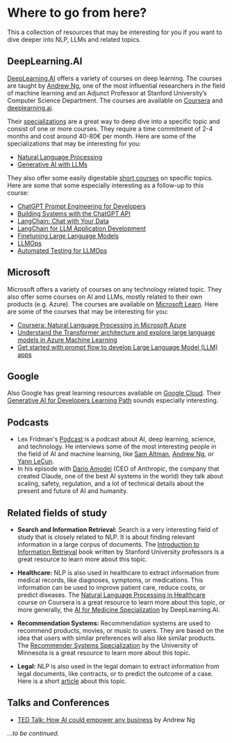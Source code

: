 # Where to go from here?

This a collection of resources that may be interesting for you if you want to dive deeper into NLP, LLMs and related topics.

## DeepLearning.AI

[DeepLearning.AI](https://www.deeplearning.ai/) offers a variety of courses on deep learning. The courses are taught by [Andrew Ng](https://www.andrewng.org/), one of the most influential researchers in the field of machine learning and an Adjunct Professor at Stanford University’s Computer Science Department. The courses are available on [Coursera](https://www.coursera.org) and [deeplearning.ai](https://www.deeplearning.ai/).

Their [specializations](https://www.deeplearning.ai/courses/) are a great way to deep dive into a specific topic and consist of one or more courses. They require a time commitment of 2-4 months and cost around 40-80€ per month. Here are some of the specializations that may be interesting for you:

- [Natural Language Processing](https://www.deeplearning.ai/courses/natural-language-processing-specialization/)
- [Generative AI with LLMs](https://www.deeplearning.ai/courses/generative-ai-with-llms/)

They also offer some easily digestable [short courses](https://www.deeplearning.ai/short-courses/) on specific topics. Here are some that some especially interesting as a follow-up to this course:

- [ChatGPT Prompt Engineering for Developers](https://www.deeplearning.ai/short-courses/chatgpt-prompt-engineering-for-developers/)
- [Building Systems with the ChatGPT API](https://www.deeplearning.ai/short-courses/building-systems-with-chatgpt/)
- [LangChain: Chat with Your Data](https://www.deeplearning.ai/short-courses/langchain-chat-with-your-data/)
- [LangChain for LLM Application Development](https://www.deeplearning.ai/short-courses/langchain-for-llm-application-development/)
- [Finetuning Large Language Models](https://www.deeplearning.ai/short-courses/finetuning-large-language-models/)
- [LLMOps](https://www.deeplearning.ai/short-courses/llmops/)
- [Automated Testing for LLMOps](https://www.deeplearning.ai/short-courses/automated-testing-llmops/)

## Microsoft

Microsoft offers a variety of courses on any technology related topic. They also offer some courses on AI and LLMs, mostly related to their own products (e.g. Azure). The courses are available on [Microsoft Learn](https://docs.microsoft.com/en-us/learn/). Here are some of the courses that may be interesting for you:

- [Coursera: Natural Language Processing in Microsoft Azure](https://www.coursera.org/learn/nlp-microsoft-azure)
- [Understand the Transformer architecture and explore large language models in Azure Machine Learning](https://learn.microsoft.com/en-us/training/modules/explore-foundation-models-in-model-catalog/)
- [Get started with prompt flow to develop Large Language Model (LLM) apps](https://learn.microsoft.com/en-us/training/modules/get-started-prompt-flow/)

## Google

Also Google has great learning resources available on [Google Cloud](https://www.cloudskillsboost.google/paths). Their [Generative AI for Developers Learning Path](https://www.cloudskillsboost.google/paths/183) sounds especially interesting.

## Podcasts

- Lex Fridman's [Podcast](https://lexfridman.com/podcast/) is a podcast about AI, deep learning, science, and technology. He interviews some of the most interesting people in the field of AI and machine learning, like [Sam Altman](https://www.youtube.com/watch?v=L_Guz73e6fw), [Andrew Ng](https://www.youtube.com/watch?v=0jspaMLxBig), or [Yann LeCun](https://www.youtube.com/watch?v=SGSOCuByo24).
- In his episode with [Dario Amodei](https://www.youtube.com/watch?v=ugvHCXCOmm4) (CEO of Anthropic, the company that created Claude, one of the best AI systems in the world) they talk about scaling, safety, regulation, and a lot of technical details about the present and future of AI and humanity.

## Related fields of study

- **Search and Information Retrieval:** Search is a very interesting field of study that is closely related to NLP. It is about finding relevant information in a large corpus of documents. The [Introduction to Information Retrieval](https://nlp.stanford.edu/IR-book/information-retrieval-book.html) book written by Stanford University professors is a great resource to learn more about this topic.

- **Healthcare:** NLP is also used in healthcare to extract information from medical records, like diagnoses, symptoms, or medications. This information can be used to improve patient care, reduce costs, or predict diseases. The [Natural Language Processing in Healthcare](https://www.coursera.org/learn/clinical-natural-language-processing) course on Coursera is a great resource to learn more about this topic, or more generally, the [AI for Medicine Specialization](https://www.deeplearning.ai/courses/ai-for-medicine-specialization/) by DeepLearning.AI.

- **Recommendation Systems:** Recommendation systems are used to recommend products, movies, or music to users. They are based on the idea that users with similar preferences will also like similar products. The [Recommender Systems Specialization](https://www.coursera.org/specializations/recommender-systems) by the University of Minnesota is a great resource to learn more about this topic.

- **Legal:** NLP is also used in the legal domain to extract information from legal documents, like contracts, or to predict the outcome of a case. Here is a short [article](https://intellisoft.io/artificial-intelligence-ai-in-the-law-industry-key-trends-examples-usages/) about this topic.

## Talks and Conferences

- [TED Talk: How AI could empower any business](https://www.ted.com/talks/andrew_ng_how_ai_could_empower_any_business?hss_channel=lcp-18246783) by Andrew Ng

_...to be continued._
